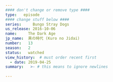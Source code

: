 ```yaml
---
#### don't change or remove type ####
type:   episode
#### change stuff below ####
series:     Bungo Stray Dogs
us_release: 2016-10-06
name:     The Dark Age
jp_name:  黒の時代 (Kuro no Jidai)
number:   13
season:   2
status:   watched
view_history:  # must order recent first
  - date: 2019-04-25
summary:   >- # this means to ignore newlines
  
---
```


